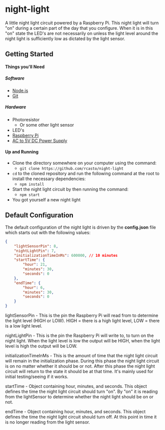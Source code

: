# night-light
A little night light circuit powered by a Raspberry Pi.  This night light will turn "on" during a certain part of the day that you configure.
When it is in this "on" state the LED's are not necessarily on unless the light level around the night light is sufficiently low as dictated by the light sensor.

## Getting Started
#### Things you'll Need
##### Software
* [Node.js](https://nodejs.org/)
* [Git](https://git-scm.com/)

##### Hardware
* Photoresistor
  * Or some other light sensor
* LED's
* [Raspberry Pi](https://www.raspberrypi.org/products/)
* [AC to 5V DC Power Supply](https://www.amazon.com/gp/product/B0140K8AXE/)

#### Up and Running
* Clone the directory somewhere on your computer using the command:
  * `git clone https://github.com/rcasto/night-light`
* `cd` to the cloned repository and run the following command at the root to install the necessary dependencies:
  * `npm install`
* Start the night light circuit by then running the command:
  * `npm start`
* You got yourself a new night light

## Default Configuration
The default configuration of the night light is driven by the **config.json** file which starts out with the following values:
```json
{
    "lightSensorPin": 8,
    "nightLightPin": 7,
    "initializationTimeInMs": 600000, // 10 minutes
    "startTime": {
        "hour": 21,
        "minutes": 30,
        "seconds": 0
    },
    "endTime": {
        "hour": 6,
        "minutes": 30,
        "seconds": 0
    }
}
```
lightSensorPin - This is the pin the Raspberry Pi will read from to determine the light level (HIGH or LOW).  HIGH = there is a high light level, LOW = there is a low light level.

nightLightPin - This is the pin the Raspberry Pi will write to, to turn on the night light.  When the light level is low the output will be HIGH, when the light level is high the output will be LOW.

initializationTimeInMs - This is the amount of time that the night light circuit will remain in the initialization phase.  During this phase the night light circuit is on no matter whether it should be or not.  After this phase the night light circuit will return to the state it should be at that time.  It's mainly used for initial testing/seeing if it works.

startTime - Object containing hour, minutes, and seconds.  This object defines the time the night light circuit should turn "on".  By "on" it is reading from the lightSensor to determine whether the night light should be on or not.

endTime - Object containing hour, minutes, and seconds.  This object defines the time the night light circuit should turn off.  At this point in time it is no longer reading from the light sensor.
